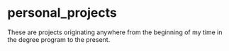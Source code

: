 # personal_projects
These are projects originating anywhere from the beginning of my time in the degree program to the present.
